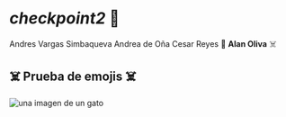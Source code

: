# *checkpoint2* :metal:
Andres Vargas Simbaqueva
Andrea de Oña
Cesar Reyes
:clown_face: **Alan Oliva** :skull_and_crossbones:
## :skull_and_crossbones: Prueba de emojis :skull_and_crossbones:

![una imagen de un gato](https://myoctocat.com/assets/images/base-octocat.svg)